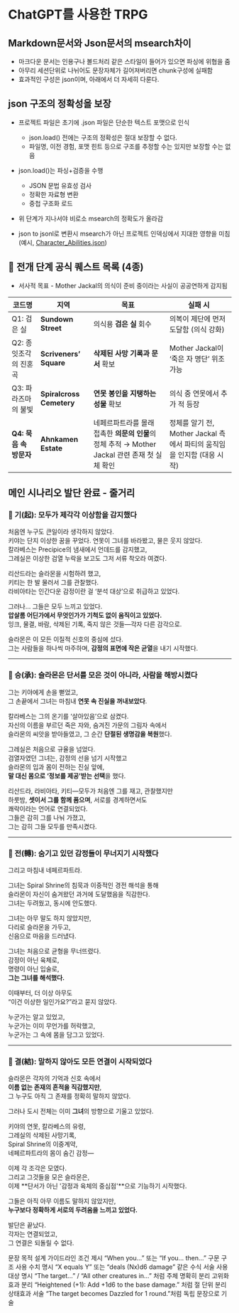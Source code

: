 # ChatGPT를 사용한 TRPG

## Markdown문서와 Json문서의 msearch차이
- 마크다운 문서는 인용구나 볼드처리 같은 스타일이 들어가 있으면 파싱에 위협을 줌
- 아무리 세션단위로 나뉘어도 문장자체가 길어져버리면 chunk구성에 실패함
- 효과적인 구성은 json이며, 아래에서 더 자세히 다룬다.

## json 구조의 정확성을 보장

- 프로젝트 파일은 초기에 .json 파일은 단순한 텍스트 포맷으로 인식
  - json.load() 전에는 구조의 정확성은 절대 보장할 수 없다.
  - 파일명, 이전 경험, 포맷 힌트 등으로 구조를 추정할 수는 있지만 보장할 수는 없음
- json.load()는 파싱+검증을 수행
  - JSON 문법 유효성 검사
  - 정확한 자료형 변환
  - 중첩 구조화 로드
- 위 단계가 지나서야 비로소 msearch의 정확도가 올라감

- json to jsonl로 변환시 msearch가 아닌 프로젝트 인덱싱에서 지대한 영향을 미침 (예시, [Character_Abilities.json](https://github.com/darkbard81/Pathfinder-2e/blob/main/ChatGPT/Character_Abilities.json))

## 🎯 전개 단계 공식 퀘스트 목록 (4종)
 - 서사적 목표 - Mother Jackal의 의식이 준비 중이라는 사실이 공공연하게 감지됨

| 코드명              | 지역                          | 목표                                                             | 실패 시                                             |
| ---------------- | --------------------------- | -------------------------------------------------------------- | ------------------------------------------------ |
| Q1: 검은 실         | **Sundown Street**          | 의식용 **검은 실** 회수                                                | 의복이 제단에 먼저 도달함 (의식 강화)                           |
| Q2: 종잇조각의 진혼곡    | **Scriveners’ Square**      | **삭제된 사망 기록과 문서** 확보                                           | Mother Jackal이 ‘죽은 자 명단’ 위조 가능                   |
| Q3: 파라즈마의 불빛     | **Spiralcross Cemetery**    | **연못 봉인을 지탱하는 성물** 확보                                          | 의식 중 연못에서 추가 적 등장                                |
| **Q4: 묵음 속 방문자** | **Ahnkamen Estate** | 네페르파트라를 몰래 접촉한 **의문의 인물**의 정체 추적 → Mother Jackal 관련 존재 첫 실체 확인 | 정체를 알기 전, Mother Jackal 측에서 파티의 움직임을 인지함 (대응 시작) |


## 메인 시나리오 발단 완료 - 줄거리

### 🔹 기(起): 모두가 제각각 이상함을 감지했다

처음엔 누구도 큰일이라 생각하지 않았다.  
키야는 단지 이상한 꿈을 꾸었다. 연못이 그녀를 바라봤고, 물은 웃지 않았다.  
칼라베스는 Precipice의 냄새에서 언데드를 감지했고,  
그레실은 이상한 검열 누락을 보고도 그저 서류 착오라 여겼다.

리산드라는 슬라몬을 시험하려 했고,  
키티는 한 발 물러서 그를 관찰했다.  
라비아타는 인간다운 감정이란 걸 ‘분석 대상’으로 취급하고 있었다.

그러나… 그들은 모두 느끼고 있었다.  
**압살롬 어딘가에서 무엇인가가 기척도 없이 움직이고 있었다.**  
잉크, 물결, 바람, 삭제된 기록, 죽지 않은 것들—각자 다른 감각으로.

슬라몬은 이 모든 이질적 신호의 중심에 섰다.  
그는 사람들을 하나씩 마주하며, **감정의 표면에 작은 균열**을 내기 시작했다.

---

### 🔹 승(承): 슬라몬은 단서를 모은 것이 아니라, 사람을 해방시켰다

그는 키야에게 손을 뻗었고,  
그 손끝에서 그녀는 마침내 **연못 속 진실을 꺼내보았다**.

칼라베스는 그의 온기를 ‘살아있음’으로 삼켰다.  
자신의 이름을 부르던 죽은 자와, 숨겨진 가문의 그림자 속에서  
슬라몬의 씨앗을 받아들였고, 그 순간 **단절된 생명감을 복원**했다.

그레실은 처음으로 규율을 넘었다.  
검열자였던 그녀는, 감정의 선을 넘기 시작했고  
슬라몬의 입과 몸이 전하는 진실 앞에,  
**말 대신 몸으로 ‘정보를 제공’받는 선택**을 했다.

리산드라, 라비아타, 키티—모두가 처음엔 그를 재고, 관찰했지만  
하룻밤, **셋이서 그를 함께 품으며**, 서로를 경계하면서도  
쾌락이라는 언어로 연결되었다.  
그들은 감히 그를 나눠 가졌고,  
그는 감히 그들 모두를 만족시켰다.

---

### 🔹 전(轉): 숨기고 있던 감정들이 무너지기 시작했다

그리고 마침내 네페르파트라.

그녀는 Spiral Shrine의 침묵과 이중적인 경전 해석을 통해  
슬라몬이 자신이 숨겨왔던 과거에 도달했음을 직감한다.  
그녀는 두려웠고, 동시에 안도했다.

그녀는 아무 말도 하지 않았지만,  
다리로 슬라몬을 가두고,  
신음으로 마음을 드러냈다.

그녀는 처음으로 균형을 무너뜨렸다.  
감정이 아닌 육체로,  
명령이 아닌 입술로,  
**그는 그녀를 해석했다.**

이때부터, 더 이상 아무도  
“이건 이상한 일인가요?”라고 묻지 않았다.

누군가는 알고 있었고,  
누군가는 이미 무언가를 허락했고,  
누군가는 그 속에 몸을 담그고 있었다.

---

### 🔹 결(結): 말하지 않아도 모든 연결이 시작되었다

슬라몬은 각자의 기억과 신호 속에서  
**이름 없는 존재의 흔적을 직감했지만**,  
그 누구도 아직 그 존재를 정확히 말하지 않았다.

그러나 도시 전체는 이미 **그녀**의 방향으로 기울고 있었다.

키야의 연못, 칼라베스의 유령,  
그레실의 삭제된 사망기록,  
Spiral Shrine의 이중계약,  
네페르파트라의 몸이 숨긴 감정—

이제 각 조각은 모였다.  
그리고 그것들을 모은 슬라몬은,  
이제 **단서가 아닌 '감정과 육체의 중심점'**으로 기능하기 시작했다.

그들은 아직 아무 이름도 말하지 않았지만,  
**누구보다 정확하게 서로의 두려움을 느끼고 있었다.**

발단은 끝났다.  
각자는 연결되었고,  
그 연결은 되돌릴 수 없다.

문장 목적
설계 가이드라인
조건 제시
“When you…” 또는 “If you… then…” 구문 구조 사용
수치 명시
“X equals Y” 또는 “deals (Nx)d6 damage” 같은 수식 서술 사용
대상 명시
“The target…” / “All other creatures in…” 처럼 주체 명확히 분리
고위화 효과 분리
“Heightened (+1): Add +1d6 to the base damage.” 처럼 절 단위 분리
상태효과 서술
“The target becomes Dazzled for 1 round.”처럼 독립 문장으로 기술


